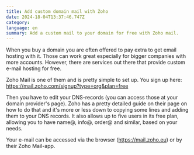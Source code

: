```yaml
---
title: Add custom domain mail with Zoho
date: 2024-18-04T13:37:46.747Z
category:
language: en
summary: Add a custom mail to your domain for free with Zoho mail.
---
```


When you buy a domain you are often offered to pay extra to get email hosting with it. Those can work great especially for bigger companies with more accounts. However, there are services out there that provide custom e-mail hosting for free.

Zoho Mail is one of them and is pretty simple to set up. You sign up here:
https://mail.zoho.com/signup?type=org&plan=free

Then you have to edit your DNS-records (you can access those at your domain provider's page). Zoho has a pretty detailed guide on their page on how to do that and it's more or less down to copying some lines and adding them to your DNS records. It also allows up to five users in its free plan, allowing you to have name@, info@, order@ and similar, based on your needs.

Your e-mail can be accessed via the browser (https://mail.zoho.eu) or by their Zoho Mail-app.
